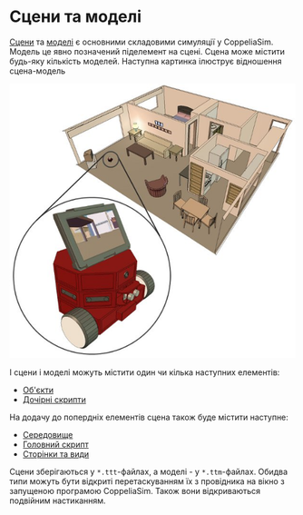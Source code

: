 # Сцени та моделі

[Сцени](<Scenes and models/Scenes.md>) та [моделі](<Scenes and models/Models.md>) є основними складовими симуляції у CoppeliaSim. Модель це явно позначений піделемент на сцені. Сцена може містити будь-яку кількість моделей. Наступна картинка ілюструє відношення сцена-модель

<p align="center">
<img src="sceneAndModel1.jpg" />
</p>

І сцени і моделі можуть містити один чи кілька наступних елементів:
- [Об'єкти](https://www.coppeliarobotics.com/helpFiles/en/objects.htm)
- [Дочірні скрипти](https://www.coppeliarobotics.com/helpFiles/en/childScripts.htm)

На додачу до попердніх елементів сцена також буде містити наступне:
- [Середовище](../Environment/Environment.md)
- [Головний скрипт](https://www.coppeliarobotics.com/helpFiles/en/mainScript.htm)
- [Сторінки та види](<../User_Interface/Pages and views.md>)

Сцени зберігаються у `*.ttt`-файлах, а моделі - у `*.ttm`-файлах. Обидва типи можуть бути відкриті перетаскуванням їх з провідника на вікно з запущеною програмою CoppeliaSim. Також вони відкриваються подвійним настиканням.
